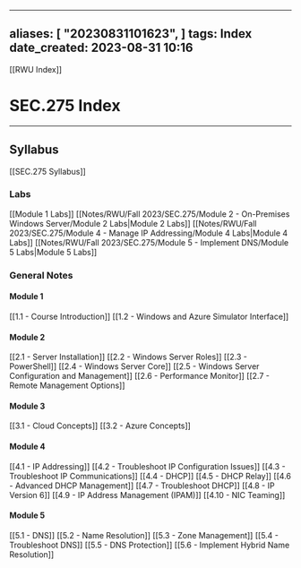 
---
aliases: [ "20230831101623",  ]
tags: Index
date_created: 2023-08-31 10:16
---
[[RWU Index]]
# SEC.275 Index
---
## Syllabus
[[SEC.275 Syllabus]]
### Labs
[[Module 1 Labs]]
[[Notes/RWU/Fall 2023/SEC.275/Module 2 - On-Premises Windows Server/Module 2 Labs|Module 2 Labs]]
[[Notes/RWU/Fall 2023/SEC.275/Module 4 - Manage IP Addressing/Module 4 Labs|Module 4 Labs]]
[[Notes/RWU/Fall 2023/SEC.275/Module 5 - Implement DNS/Module 5 Labs|Module 5 Labs]]
### General Notes
#### Module 1
[[1.1 - Course Introduction]]
[[1.2 - Windows and Azure Simulator Interface]]
#### Module 2
[[2.1 - Server Installation]]
[[2.2 - Windows Server Roles]]
[[2.3 - PowerShell]]
[[2.4 - Windows Server Core]]
[[2.5 - Windows Server Configuration and Management]]
[[2.6 - Performance Monitor]]
[[2.7 - Remote Management Options]]
#### Module 3
[[3.1 - Cloud Concepts]]
[[3.2 - Azure Concepts]]
#### Module 4
[[4.1 - IP Addressing]]
[[4.2 - Troubleshoot IP Configuration Issues]]
[[4.3 - Troubleshoot IP Communications]]
[[4.4 - DHCP]]
[[4.5 - DHCP Relay]]
[[4.6 - Advanced DHCP Management]]
[[4.7 - Troubleshoot DHCP]]
[[4.8 - IP Version 6]]
[[4.9 - IP Address Management (IPAM)]]
[[4.10 - NIC Teaming]]
#### Module 5
[[5.1 - DNS]]
[[5.2 - Name Resolution]]
[[5.3 - Zone Management]]
[[5.4 - Troubleshoot DNS]]
[[5.5 - DNS Protection]]
[[5.6 - Implement Hybrid Name Resolution]]
